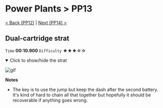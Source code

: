 # Power Plants > PP13

[< Back (PP12)](https://github.com/Doublevil/scbspeedrun/blob/main/levels/pp/PP12.md) | [Next (PP14) >](https://github.com/Doublevil/scbspeedrun/blob/main/levels/pp/PP14.md)

## Dual-cartridge strat

`Time` **00:10.900** `Difficulty` ★★★☆☆
<details open>
  <summary>Click to show/hide the strat</summary>

  ![gif](https://github.com/Doublevil/scbspeedrun/blob/main/media/levels/pp/PP13_DualStrat.webp)

  **Notes**
  - The key is to use the jump but keep the dash after the second battery. It's kind of hard to chain all that together but hopefully it should be recoverable if anything goes wrong.
</details>

